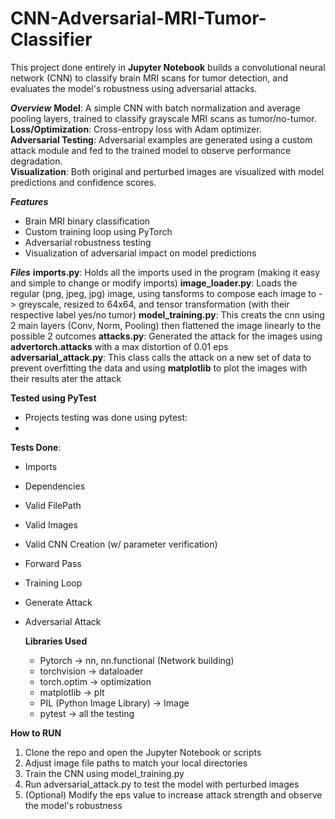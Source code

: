 # CNN-Adversarial-MRI-Tumor-Classifier
This project done entirely in **Jupyter Notebook** builds a convolutional neural network (CNN) to classify brain MRI scans for tumor detection, and evaluates the model's robustness using adversarial attacks.

***Overview***
**Model**: A simple CNN with batch normalization and average pooling layers, trained to classify grayscale MRI scans as tumor/no-tumor.</br>
**Loss/Optimization**: Cross-entropy loss with Adam optimizer.</br>
**Adversarial Testing**: Adversarial examples are generated using a custom attack module and fed to the trained model to observe performance degradation.</br>
**Visualization**: Both original and perturbed images are visualized with model predictions and confidence scores.</br>

***Features***
- Brain MRI binary classification
- Custom training loop using PyTorch
- Adversarial robustness testing
- Visualization of adversarial impact on model predictions

***Files***
**imports.py**: Holds all the imports used in the program (making it easy and simple to change or modify imports)
**image_loader.py**: Loads the regular (png, jpeg, jpg) image, using tansforms to compose each image to -> greyscale, resized to 64x64, and tensor transformation (with their respective label yes/no tumor)
**model_training.py**: This creats the cnn using 2 main layers (Conv, Norm, Pooling) then flattened the image linearly to the possible 2 outcomes 
**attacks.py**: Generated the attack for the images using **advertorch.attacks** with a max distortion of 0.01 eps 
**adversarial_attack.py**: This class calls the attack on a new set of data to prevent overfitting the data and using **matplotlib** to plot the images with their results ater the attack 

**Tested using PyTest**
- Projects testing was done using pytest:
- 
**Tests Done**:
- Imports
- Dependencies 
- Valid FilePath 
- Valid Images
- Valid CNN Creation (w/ parameter verification)
- Forward Pass
- Training Loop
- Generate Attack
- Adversarial Attack

  **Libraries Used**
  - Pytorch -> nn, nn.functional (Network building)
  - torchvision -> dataloader
  - torch.optim -> optimization
  - matplotlib -> plt
  - PIL (Python Image Library) -> Image
  - pytest -> all the testing

 **How to RUN**
 1. Clone the repo and open the Jupyter Notebook or scripts
 2. Adjust image file paths to match your local directories
 3. Train the CNN using model_training.py
 4. Run adversarial_attack.py to test the model with perturbed images
 5. (Optional) Modify the eps value to increase attack strength and observe the model's robustness
    
